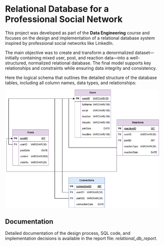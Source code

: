 # Relational Database for a Professional Social Network

This project was developed as part of the **Data Engineering** course and focuses on the design and implementation of a relational database system inspired by professional social networks like LinkedIn.

The main objective was to create and transform a denormalized dataset—initially containing mixed user, post, and reaction data—into a well-structured, normalized relational database. The final model supports key relationships and constraints while ensuring data integrity and consistency.

Here the logical schema that outlines the detailed structure of the database tables, including all column names, data types, and relationships:

![Logical Schema](logical_schema.png)

## Documentation
Detailed documentation of the design process, SQL code, and implementation decisions is available in the report file: _relational_db_report_.

